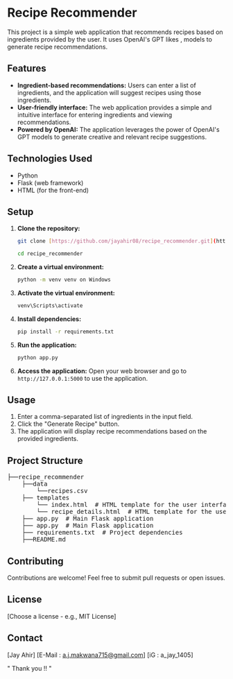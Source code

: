 # Recipe Recommender

This project is a simple web application that recommends recipes based on ingredients provided by the user. It uses OpenAI's GPT likes , models to generate recipe recommendations.

## Features

*   **Ingredient-based recommendations:** Users can enter a list of ingredients, and the application will suggest recipes using those ingredients.
*   **User-friendly interface:** The web application provides a simple and intuitive interface for entering ingredients and viewing recommendations.
*   **Powered by OpenAI:** The application leverages the power of OpenAI's GPT models to generate creative and relevant recipe suggestions.

## Technologies Used

*   Python
*   Flask (web framework)
*   HTML (for the front-end)

## Setup

1.  **Clone the repository:**
    ```bash
    git clone [https://github.com/jayahir08/recipe_recommender.git](https://www.google.com/search?q=https://github.com/jayahir08recommender.git) 

    cd recipe_recommender
    ```

2.  **Create a virtual environment:**
    ```bash
    python -m venv venv on Windows
    ```

3.  **Activate the virtual environment:**
    ```bash
    venv\Scripts\activate  
    ```

4.  **Install dependencies:**
    ```bash
    pip install -r requirements.txt
    ```


5.  **Run the application:**
    ```bash
    python app.py
    ```

6.  **Access the application:** Open your web browser and go to `http://127.0.0.1:5000` to use the application.

## Usage

1.  Enter a comma-separated list of ingredients in the input field.
2.  Click the "Generate Recipe" button.
3.  The application will display recipe recommendations based on the provided ingredients.

## Project Structure



<pre>
├──recipe_recommender
    ├──data
        └──recipes.csv
    ├── templates
        └── index.html  # HTML template for the user interface
        └── recipe_details.html  # HTML template for the user interface    
    ├── app.py  # Main Flask application
    ├── app.py  # Main Flask application
    ├── requirements.txt  # Project dependencies
    ├──README.md
</pre>
## Contributing

Contributions are welcome! Feel free to submit pull requests or open issues.

## License

[Choose a license - e.g., MIT License]


## Contact

[Jay Ahir]
[E-Mail : a.j.makwana715@gmail.com]
[iG : a_jay_1405]

" Thank you !! "
